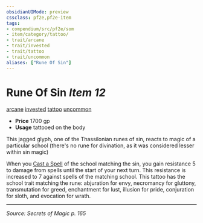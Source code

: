 ```yaml
---
obsidianUIMode: preview
cssclass: pf2e,pf2e-item
tags:
- compendium/src/pf2e/som
- item/category/tattoo/
- trait/arcane
- trait/invested
- trait/tattoo
- trait/uncommon
aliases: ["Rune Of Sin"]
---
```

# Rune Of Sin *Item 12*  
[arcane](rules/traits/arcane.md "Arcane Tradition Trait")  [invested](rules/traits/invested.md "Invested Item Trait")  [tattoo](rules/traits/tattoo-lowg.md "Tattoo Item Trait")  [uncommon](rules/traits/uncommon.md "Uncommon Rarity Trait")  

- **Price** 1700 gp
- **Usage** tattooed on the body

This jagged glyph, one of the Thassilonian runes of sin, reacts to magic of a particular school (there's no rune for divination, as it was considered lesser within sin magic)

When you [Cast a Spell](rules/actions/cast-a-spell.md) of the school matching the sin, you gain resistance 5 to damage from spells until the start of your next turn. This resistance is increased to 7 against spells of the matching school. This tattoo has the school trait matching the rune: abjuration for envy, necromancy for gluttony, transmutation for greed, enchantment for lust, illusion for pride, conjuration for sloth, and evocation for wrath.


---
*Source: Secrets of Magic p. 165*